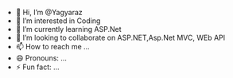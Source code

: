 - 👋 Hi, I’m @Yagyaraz
- 👀 I’m interested in Coding
- 🌱 I’m currently learning ASP.Net
- 💞️ I’m looking to collaborate on ASP.NET,Asp.Net MVC, WEb API
- 📫 How to reach me ...
- 😄 Pronouns: ...
- ⚡ Fun fact: ...

<!---
Yagyaraz/Yagyaraz is a ✨ special ✨ repository because its `README.md` (this file) appears on your GitHub profile.
You can click the Preview link to take a look at your changes.
--->
